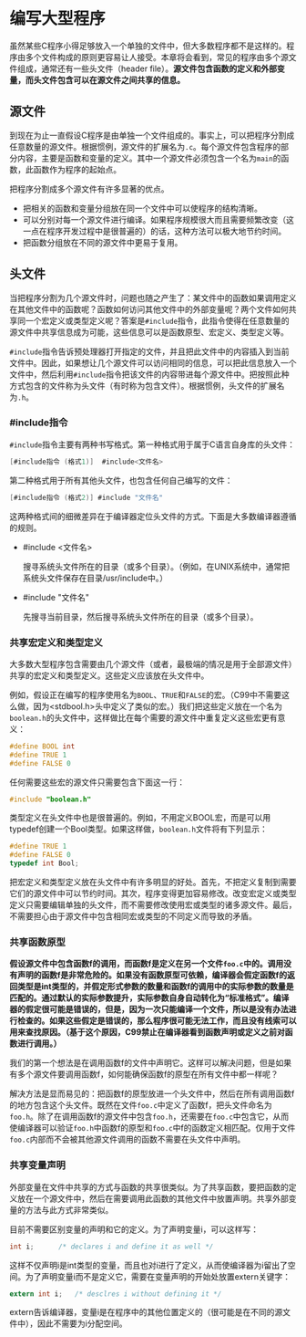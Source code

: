 # 编写大型程序

虽然某些C程序小得足够放入一个单独的文件中，但大多数程序都不是这样的。程序由多个文件构成的原则更容易让人接受。本章将会看到，常见的程序由多个源文件组成，通常还有一些头文件（header file）。**源文件包含函数的定义和外部变量，而头文件包含可以在源文件之间共享的信息。**



## 源文件

到现在为止一直假设C程序是由单独一个文件组成的。事实上，可以把程序分割成任意数量的源文件。根据惯例，源文件的扩展名为`.c`。每个源文件包含程序的部分内容，主要是函数和变量的定义。其中一个源文件必须包含一个名为`main`的函数，此函数作为程序的起始点。



把程序分割成多个源文件有许多显著的优点。

- 把相关的函数和变量分组放在同一个文件中可以使程序的结构清晰。
- 可以分别对每一个源文件进行编译。如果程序规模很大而且需要频繁改变（这一点在程序开发过程中是很普遍的）的话，这种方法可以极大地节约时间。
- 把函数分组放在不同的源文件中更易于复用。



## 头文件

当把程序分割为几个源文件时，问题也随之产生了：某文件中的函数如果调用定义在其他文件中的函数呢？函数如何访问其他文件中的外部变量呢？两个文件如何共享同一个宏定义或类型定义呢？答案是`#include`指令，此指令使得在任意数量的源文件中共享信息成为可能，这些信息可以是函数原型、宏定义、类型定义等。



`#include`指令告诉预处理器打开指定的文件，并且把此文件中的内容插入到当前文件中。因此，如果想让几个源文件可以访问相同的信息，可以把此信息放入一个文件中，然后利用`#include`指令把该文件的内容带进每个源文件中。把按照此种方式包含的文件称为头文件（有时称为包含文件）。根据惯例，头文件的扩展名为`.h`。



### #include指令

`#include`指令主要有两种书写格式。第一种格式用于属于C语言自身库的头文件：

```c
[#include指令 (格式1)]  #include<文件名>
```

第二种格式用于所有其他头文件，也包含任何自己编写的文件：

```c
[#include指令 (格式2)] #include "文件名"
```

这两种格式间的细微差异在于编译器定位头文件的方式。下面是大多数编译器遵循的规则。

- #include <文件名>

  搜寻系统头文件所在的目录（或多个目录）。（例如，在UNIX系统中，通常把系统头文件保存在目录/usr/include中。）

- #include "文件名"

  先搜寻当前目录，然后搜寻系统头文件所在的目录（或多个目录）。



### 共享宏定义和类型定义

大多数大型程序包含需要由几个源文件（或者，最极端的情况是用于全部源文件）共享的宏定义和类型定义。这些定义应该放在头文件中。



例如，假设正在编写的程序使用名为`BOOL`、`TRUE`和`FALSE`的宏。（C99中不需要这么做，因为<stdbool.h>头中定义了类似的宏。）我们把这些定义放在一个名为`boolean.h`的头文件中，这样做比在每个需要的源文件中重复定义这些宏更有意义：

```c
#define BOOL int
#define TRUE 1
#define FALSE 0
```

任何需要这些宏的源文件只需要包含下面这一行：

```c
#include "boolean.h"
```

类型定义在头文件中也是很普遍的。例如，不用定义BOOL宏，而是可以用typedef创建一个Bool类型。如果这样做，`boolean.h`文件将有下列显示：

```c
#define TRUE 1
#define FALSE 0
typedef int Bool;
```

把宏定义和类型定义放在头文件中有许多明显的好处。首先，不把定义复制到需要它们的源文件中可以节约时间。其次，程序变得更加容易修改。改变宏定义或类型定义只需要编辑单独的头文件，而不需要修改使用宏或类型的诸多源文件。最后，不需要担心由于源文件中包含相同宏或类型的不同定义而导致的矛盾。



### 共享函数原型

**假设源文件中包含函数f的调用，而函数f是定义在另一个文件`foo.c`中的。调用没有声明的函数f是非常危险的。如果没有函数原型可依赖，编译器会假定函数f的返回类型是int类型的，并假定形式参数的数量和函数f的调用中的实际参数的数量是匹配的。通过默认的实际参数提升，实际参数自身自动转化为“标准格式”。编译器的假定很可能是错误的，但是，因为一次只能编译一个文件，所以是没有办法进行检查的。如果这些假定是错误的，那么程序很可能无法工作，而且没有线索可以用来查找原因。（基于这个原因，C99禁止在编译器看到函数声明或定义之前对函数进行调用。）**



我们的第一个想法是在调用函数f的文件中声明它。这样可以解决问题，但是如果有多个源文件要调用函数f，如何能确保函数f的原型在所有文件中都一样呢？



解决方法是显而易见的：把函数f的原型放进一个头文件中，然后在所有调用函数f的地方包含这个头文件。既然在文件`foo.c`中定义了函数f，把头文件命名为`foo.h`。除了在调用函数f的源文件中包含`foo.h`，还需要在`foo.c`中包含它，从而使编译器可以验证`foo.h`中函数f的原型和`foo.c`中f的函数定义相匹配。仅用于文件`foo.c`内部而不会被其他源文件调用的函数不需要在头文件中声明。



### 共享变量声明

外部变量在文件中共享的方式与函数的共享很类似。为了共享函数，要把函数的定义放在一个源文件中，然后在需要调用此函数的其他文件中放置声明。共享外部变量的方法与此方式非常类似。



目前不需要区别变量的声明和它的定义。为了声明变量i，可以这样写：

```c
int i;		/* declares i and define it as well */
```

这样不仅声明i是int类型的变量，而且也对i进行了定义，从而使编译器为i留出了空间。为了声明变量i而不是定义它，需要在变量声明的开始处放置extern关键字：

```c
extern int i;	/* desclres i without defining it */
```

extern告诉编译器，变量i是在程序中的其他位置定义的（很可能是在不同的源文件中），因此不需要为i分配空间。



